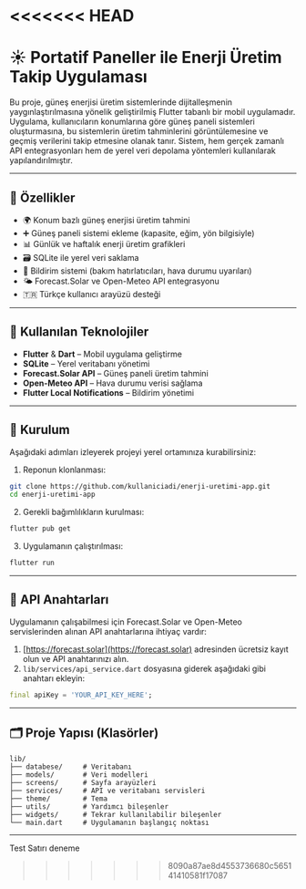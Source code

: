 <<<<<<< HEAD
=======
# ☀️ Portatif Paneller ile Enerji Üretim Takip Uygulaması

Bu proje, güneş enerjisi üretim sistemlerinde dijitalleşmenin yaygınlaştırılmasına yönelik geliştirilmiş Flutter tabanlı bir mobil uygulamadır. Uygulama, kullanıcıların konumlarına göre güneş paneli sistemleri oluşturmasına, bu sistemlerin üretim tahminlerini görüntülemesine ve geçmiş verilerini takip etmesine olanak tanır. Sistem, hem gerçek zamanlı API entegrasyonları hem de yerel veri depolama yöntemleri kullanılarak yapılandırılmıştır.

---

## 📱 Özellikler

- 🌍 Konum bazlı güneş enerjisi üretim tahmini
- ➕ Güneş paneli sistemi ekleme (kapasite, eğim, yön bilgisiyle)
- 📊 Günlük ve haftalık enerji üretim grafikleri
- 🗃️ SQLite ile yerel veri saklama
- 🔔 Bildirim sistemi (bakım hatırlatıcıları, hava durumu uyarıları)
- 🌤️ Forecast.Solar ve Open-Meteo API entegrasyonu
- 🇹🇷 Türkçe kullanıcı arayüzü desteği

---

## 🔧 Kullanılan Teknolojiler

- **Flutter** & **Dart** – Mobil uygulama geliştirme
- **SQLite** – Yerel veritabanı yönetimi
- **Forecast.Solar API** – Güneş paneli üretim tahmini
- **Open-Meteo API** – Hava durumu verisi sağlama
- **Flutter Local Notifications** – Bildirim yönetimi

---

## 🚀 Kurulum

Aşağıdaki adımları izleyerek projeyi yerel ortamınıza kurabilirsiniz:

1. Reponun klonlanması:
```bash
git clone https://github.com/kullaniciadi/enerji-uretimi-app.git
cd enerji-uretimi-app
```

2. Gerekli bağımlılıkların kurulması:
```bash
flutter pub get
```

3. Uygulamanın çalıştırılması:
```bash
flutter run
```

---

## 🔑 API Anahtarları

Uygulamanın çalışabilmesi için Forecast.Solar ve Open-Meteo servislerinden alınan API anahtarlarına ihtiyaç vardır:

1. [https://forecast.solar](https://forecast.solar) adresinden ücretsiz kayıt olun ve API anahtarınızı alın.
2. `lib/services/api_service.dart` dosyasına giderek aşağıdaki gibi anahtarı ekleyin:
```dart
final apiKey = 'YOUR_API_KEY_HERE';
```
---

## 🗂️ Proje Yapısı (Klasörler)

```
lib/
├── databese/     # Veritabanı
├── models/       # Veri modelleri
├── screens/      # Sayfa arayüzleri
├── services/     # API ve veritabanı servisleri
├── theme/        # Tema
├── utils/        # Yardımcı bileşenler
├── widgets/      # Tekrar kullanılabilir bileşenler
└── main.dart     # Uygulamanın başlangıç noktası
```

---

Test Satırı deneme


>>>>>>> 8090a87ae8d4553736680c565141410581f17087
